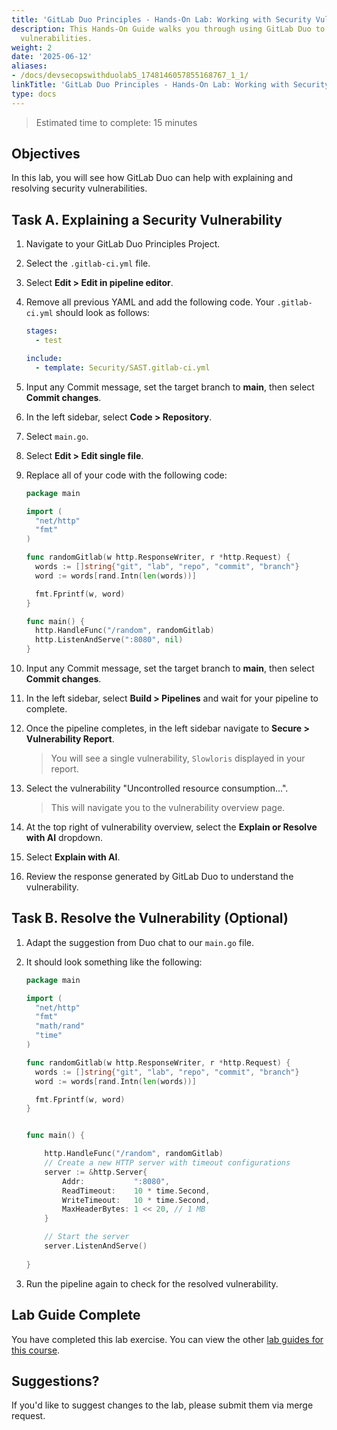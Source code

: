 ```yaml
---
title: 'GitLab Duo Principles - Hands-On Lab: Working with Security Vulnerabilities'
description: This Hands-On Guide walks you through using GitLab Duo to explain security
  vulnerabilities.
weight: 2
date: '2025-06-12'
aliases:
- /docs/devsecopswithduolab5_1748146057855168767_1_1/
linkTitle: 'GitLab Duo Principles - Hands-On Lab: Working with Security Vulnerabilities'
type: docs
---
```


> Estimated time to complete: 15 minutes

## Objectives

In this lab, you will see how GitLab Duo can help with explaining and resolving security vulnerabilities.

## Task A. Explaining a Security Vulnerability

1. Navigate to your GitLab Duo Principles Project.

1. Select the `.gitlab-ci.yml` file.

1. Select **Edit > Edit in pipeline editor**.

1. Remove all previous YAML and add the following code. Your `.gitlab-ci.yml` should look as follows:

    ```yml
    stages:
      - test

    include:
      - template: Security/SAST.gitlab-ci.yml
    ```

1. Input any Commit message, set the target branch to **main**, then select **Commit changes**.

1. In the left sidebar, select **Code > Repository**.

1. Select `main.go`.

1. Select **Edit > Edit single file**.

1. Replace all of your code with the following code:

    ```go
    package main

    import (
      "net/http"
      "fmt"
    )

    func randomGitlab(w http.ResponseWriter, r *http.Request) {
      words := []string{"git", "lab", "repo", "commit", "branch"}
      word := words[rand.Intn(len(words))]

      fmt.Fprintf(w, word)
    }

    func main() {
      http.HandleFunc("/random", randomGitlab)
      http.ListenAndServe(":8080", nil)
    }
    ```

1. Input any Commit message, set the target branch to **main**, then select **Commit changes**.

1. In the left sidebar, select **Build > Pipelines** and wait for your pipeline to complete.

1. Once the pipeline completes, in the left sidebar navigate to **Secure > Vulnerability Report**.

    > You will see a single vulnerability, `Slowloris` displayed in your report.

1. Select the vulnerability "Uncontrolled resource consumption...".

    > This will navigate you to the vulnerability overview page.

1. At the top right of vulnerability overview, select the **Explain or Resolve with AI** dropdown.

1. Select **Explain with AI**.

1. Review the response generated by GitLab Duo to understand the vulnerability.

## Task B. Resolve the Vulnerability (Optional)

1. Adapt the suggestion from Duo chat to our `main.go` file.

1. It should look something like the following:

    ```go
    package main

    import (
      "net/http"
      "fmt"
      "math/rand"
      "time"
    )

    func randomGitlab(w http.ResponseWriter, r *http.Request) {
      words := []string{"git", "lab", "repo", "commit", "branch"}
      word := words[rand.Intn(len(words))]

      fmt.Fprintf(w, word)
    }


    func main() {

        http.HandleFunc("/random", randomGitlab)
        // Create a new HTTP server with timeout configurations
        server := &http.Server{
            Addr:           ":8080",
            ReadTimeout:    10 * time.Second,
            WriteTimeout:   10 * time.Second,
            MaxHeaderBytes: 1 << 20, // 1 MB
        }

        // Start the server
        server.ListenAndServe()
      
    }
    ```

1. Run the pipeline again to check for the resolved vulnerability.

## Lab Guide Complete

You have completed this lab exercise. You can view the other [lab guides for this course](/handbook/customer-success/professional-services-engineering/education-services/devsecopswithduo).

## Suggestions?

If you'd like to suggest changes to the lab, please submit them via merge request.
